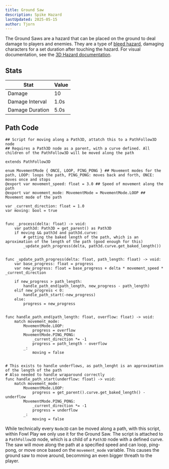 ```yaml
---
title: Ground Saw
description: Spike Hazard
lastUpdated: 2025-05-15
author: Tjorn
---
```


The Ground Saws are a hazard that can be placed on the ground to deal damage to players and enemies. They are a type of [bleed hazard](/fowl-play/gameplay/combat/hazards/base-hazards/#bleed-hazard), damaging characters for a set duration after touching the hazard. For visual documentation, see the [3D Hazard documentation](/fowl-play/art/3d/arena/hazards/#ground-saw).

## Stats

| Stat            | Value |
| --------------- | ----- |
| Damage          | 10    |
| Damage Interval | 1.0s  |
| Damage Duration | 5.0s  |

## Path Code

```gdscript
## Script for moving along a Path3D, attatch this to a PathFollow3D node
## Requires a Path3D node as a parent, with a curve defined. All children of the PathFollow3D will be moved along the path

extends PathFollow3D

enum MovementMode { ONCE, LOOP, PING_PONG } ## Movement modes for the path, LOOP: loops the path, PING_PONG: moves back and forth, ONCE: moves once and stops
@export var movement_speed: float = 3.0 ## Speed of movement along the path
@export var movement_mode: MovementMode = MovementMode.LOOP ## Movement mode of the path

var _current_direction: float = 1.0
var moving: bool = true


func _process(delta: float) -> void:
	var path3d: Path3D = get_parent() as Path3D
	if moving && path3d and path3d.curve:
		# getting the baked length of the path, which is an aproximation of the length of the path (good enough for this)
		_update_path_progress(delta, path3d.curve.get_baked_length())


func _update_path_progress(delta: float, path_length: float) -> void:
	var base_progress: float = progress
	var new_progress: float = base_progress + delta * movement_speed * _current_direction

	if new_progress > path_length:
		handle_path_end(path_length, new_progress - path_length)
	elif new_progress < 0:
		handle_path_start(-new_progress)
	else:
		progress = new_progress


func handle_path_end(path_length: float, overflow: float) -> void:
	match movement_mode:
		MovementMode.LOOP:
			progress = overflow
		MovementMode.PING_PONG:
			_current_direction *= -1
			progress = path_length - overflow
		_:
			moving = false


# This exists to handle underflows, as path_lenght is an approximation of the length of the path
# Also needed to handle wraparound correctly
func handle_path_start(underflow: float) -> void:
	match movement_mode:
		MovementMode.LOOP:
			progress = get_parent().curve.get_baked_length() - underflow
		MovementMode.PING_PONG:
			_current_direction *= -1
			progress = underflow
		_:
			moving = false
```

While technically every `Node3D` can be moved along a path, with this script, within Fowl Play we only use it for the Ground Saw. The script is attached to a `PathFollow3D` node, which is a child of a `Path3D` node with a defined curve. The saw will move along the path at a specified speed and can loop, ping-pong, or move once based on the `movement_mode` variable. This causes the ground saw to move around, becomming an even bigger threath to the player.
